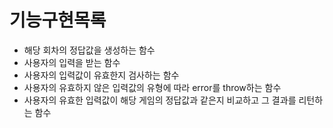 # 기능구현목록
- 해당 회차의 정답값을 생성하는 함수
- 사용자의 입력을 받는 함수
- 사용자의 입력값이 유효한지 검사하는 함수
- 사용자의 유효하지 않은 입력값의 유형에 따라 error를 throw하는 함수
- 사용자의 유효한 입력값이 해당 게임의 정답값과 같은지 비교하고 그 결과를 리턴하는 함수
